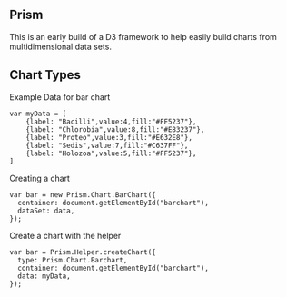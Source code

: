## Prism

This is an early build of a D3 framework to help easily build charts from multidimensional data sets.

## Chart Types

Example Data for bar chart

```
var myData = [
    {label: "Bacilli",value:4,fill:"#FF5237"},
    {label: "Chlorobia",value:8,fill:"#E83237"},
    {label: "Proteo",value:3,fill:"#E632E8"},
    {label: "Sedis",value:7,fill:"#C637FF"},
    {label: "Holozoa",value:5,fill:"#FF5237"},
]
```

Creating a chart

```
var bar = new Prism.Chart.BarChart({
  container: document.getElementById("barchart"),
  dataSet: data,
});
```

Create a chart with the helper

```
var bar = Prism.Helper.createChart({
  type: Prism.Chart.Barchart,
  container: document.getElementById("barchart"),
  data: myData,
});
```
